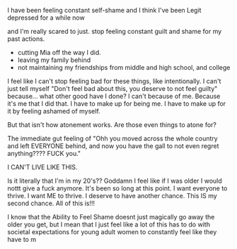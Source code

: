 I have been feeling constant self-shame
and I think I've been Legit depressed for a while now

and I'm really scared to just. stop feeling constant guilt and shame for my past actions.
- cutting Mia off the way I did.
- leaving my family behind
- not maintaining my friendships from middle and high school, and college

I feel like I can't stop feeling bad for these things, like intentionally. I can't just tell myself "Don't feel bad about this, you deserve to not feel guilty" because... what other good have I done? I can't because of me. Because it's me that I did that. I have to make up for being me. I have to make up for it by feeling ashamed of myself.

But that isn't how atonement works. Are those even things to atone for?

The immediate gut feeling of "Ohh you moved across the whole country and left EVERYONE behind, and now you have the gall to not even regret anything???? FUCK you."

I CAN'T LIVE LIKE THIS. 

Is it literally that I'm in my 20's?? Goddamn I feel like if I was older I would nottt give a fuck anymore. It's been so long at this point. I want everyone to thrive. I want ME to thrive. I deserve to have another chance. This IS my second chance. All of this is!!!

I know that the Ability to Feel Shame doesnt just magically go away the older you get, but I mean that I just feel like a lot of this has to do with societal expectations for young adult women to constantly feel like they have to m